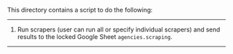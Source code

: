 This directory contains a script to do the following:

***

1. Run scrapers (user can run all or specify individual scrapers) and send results to the locked Google Sheet `agencies.scraping`.
***